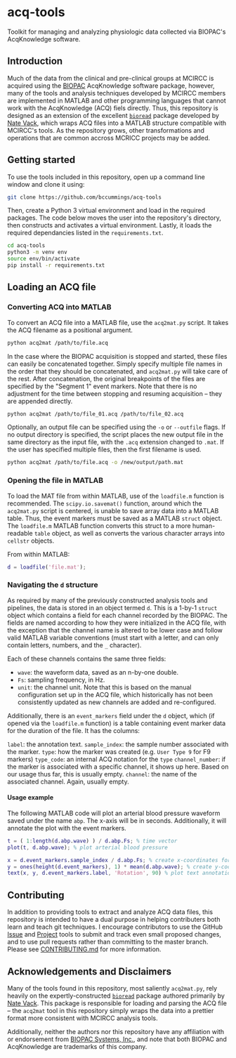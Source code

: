 # acq-tools
Toolkit for managing and analyzing physiologic data collected via BIOPAC's AcqKnowledge software.

## Introduction

Much of the data from the clinical and pre-clinical groups at MCIRCC is acquired using the [BIOPAC](https://www.biopac.com) AcqKnowledge software package, however, many of the tools and analysis techniques developed by MCIRCC members are implemented in MATLAB and other programming languages that cannot work with the AcqKnowledge (ACQ) fiels directly. Thus, this repository is designed as an extension of the excellent [`bioread`](https://github.com/uwmadison-chm/bioread) package developed by [Nate Vack](https://github.com/njvack), which wraps ACQ files into a MATLAB structure compatible with MCIRCC's tools. As the repository grows, other transformations and operations that are common accross MCRICC projects may be added.

## Getting started

To use the tools included in this repository, open up a command line window and clone it using:

```bash
git clone https://github.com/bccummings/acq-tools
```

Then, create a Python 3 virtual environment and load in the required packages. The code below moves the user into the repository's directory, then constructs and activates a virtual environment. Lastly, it loads the required dependancies listed in the `requirements.txt`.

```bash
cd acq-tools
python3 -m venv env
source env/bin/activate
pip install -r requirements.txt
```

## Loading an ACQ file

### Converting ACQ into MATLAB

To convert an ACQ file into a MATLAB file, use the `acq2mat.py` script. It takes the ACQ filename as a positional argument.

```bash
python acq2mat /path/to/file.acq
```

In the case where the BIOPAC acquisition is stopped and started, these files can easily be concatenated together. Simply specify multiple file names in the order that they should be concatenated, and `acq2mat.py` will take care of the rest. After concatenation, the original breakpoints of the files are specified by the "Segment 1" event markers. Note that there is no adjustment for the time between stopping and resuming acquisition – they are appended directly.

```bash
python acq2mat /path/to/file_01.acq /path/to/file_02.acq
```

Optionally, an output file can be specified using the `-o` or `--outfile` flags. If no output directory is specified, the script places the new output file in the same directory as the input file, with the `.acq` extension changed to `.mat`. If the user has specified multiple files, then the first filename is used.

```bash
python acq2mat /path/to/file.acq -o /new/output/path.mat
```

### Opening the file in MATLAB

To load the MAT file from within MATLAB, use of the `loadfile.m` function is recommended. The `scipy.io.savemat()` function, around which the `acq2mat.py` script is centered, is unable to save array data into a MATLAB table. Thus, the event markers must be saved as a MATLAB `struct` object. The `loadfile.m` MATLAB function converts this struct to a more human-readable `table` object, as well as converts the various character arrays into `cellstr` objects.

From within MATLAB:

```matlab
d = loadfile('file.mat');
```
### Navigating the `d` structure

As required by many of the previously constructed analysis tools and pipelines, the data is stored in an object termed `d`. This is a 1-by-1 `struct` object which contains a field for each channel recorded by the BIOPAC. The fields are named according to how they were initialized in the ACQ file, with the exception that the channel name is altered to be lower case and follow valid MATLAB variable conventions (must start with a letter, and can only contain letters, numbers, and the `_` character).

Each of these channels contains the same three fields:  
* `wave`: the waveform data, saved as an n-by-one double.  
* `Fs`: sampling frequency, in Hz.  
* `unit`: the channel unit. Note that this is based on the manual configuration set up in the ACQ file, which historically has not been consistently updated as new channels are added and re-configured.

Additionally, there is an `event_markers` field under the `d` object, which (if opened via the `loadfile.m` function) is a table containing event marker data for the duration of the file. It has the columns:

`label`: the annotation text.
`sample_index`: the sample number associated with the marker.
`type`: how the marker was created (e.g. `User Type 9` for F9 markers)
`type_code`: an internal ACQ notation for the `type`
`channel_number`: if the marker is associated with a specific channel, it shows up here. Based on our usage thus far, this is usually empty.
`channel`: the name of the associated channel. Again, usually empty.

#### Usage example

The following MATLAB code will plot an arterial blood pressure waveform saved under the name `abp`. The x-axis will be in seconds. Additionally, it will annotate the plot with the event markers.

```matlab
t = ( 1:length(d.abp.wave) ) / d.abp.Fs; % time vector
plot(t, d.abp.wave); % plot arterial blood pressure

x = d.event_markers.sample_index / d.abp.Fs; % create x-coordinates for text annotations
y = ones(height(d.event_markers), 1) * mean(d.abp.wave); % create y-coordinates for text annotations
text(x, y, d.event_markers.label, 'Rotation', 90) % plot text annotations
```
## Contributing

In addition to providing tools to extract and analyze ACQ data files, this repository is intended to have a dual purpose in helping contributers both learn and teach git techniques. I encourage contributors to use the GitHub [Issue](https://github.com/bccummings/acq-tools/issues) and [Project](https://github.com/bccummings/acq-tools/projects/1) tools to submit and track even small proposed changes, and to use pull requests rather than committing to the master branch. Please see
[CONTRIBUTING.md](https://github.com/bccummings/acq-tools/blob/master/docs/CONTRIBUTING.md) for more information.

## Acknowledgements and Disclaimers

Many of the tools found in this repository, most saliently `acq2mat.py`, rely heavily on the expertly-constructed [`bioread`](https://github.com/uwmadison-chm/bioread) package authored primarily by [Nate Vack](https://github.com/njvack). This package is responsible for loading and parsing the ACQ file – the `acq2mat` tool in this repository simply wraps the data into a prettier format more consistent with MCIRCC analysis tools.

Additionally, neither the authors nor this repository have any affiliation with or endorsement from [BIOPAC Systems, Inc.](https://www.biopac.com), and note that both BIOPAC and AcqKnowledge are trademarks of this company.
